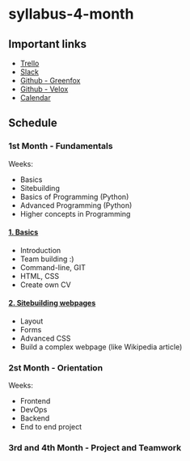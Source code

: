 # syllabus-4-month

## Important links
- [Trello](https://trello.com/gfvelox)
- [Slack](https://greenfox-velox.slack.com)
- [Github - Greenfox](https://github.com/greenfox-academy)
- [Github - Velox](https://github.com/greenfox-velox)
- [Calendar](https://calendar.google.com/calendar/embed?src=greenfoxacademy.com_ehpmoefcl83hl1t1kgdgaio1cg%40group.calendar.google.com&ctz=Europe/Budapest)

## Schedule

### 1st Month - Fundamentals
Weeks:
- Basics
- Sitebuilding
- Basics of Programming (Python)
- Advanced Programming (Python)
- Higher concepts in Programming

#### [1. Basics](week-01/)
- Introduction
- Team building :)
- Command-line, GIT
- HTML, CSS
- Create own CV

#### [2. Sitebuilding webpages](week-02/)
- Layout
- Forms
- Advanced CSS
- Build a complex webpage (like Wikipedia article)

### 2st Month - Orientation
Weeks:
- Frontend
- DevOps
- Backend
- End to end project

### 3rd and 4th Month - Project and Teamwork
